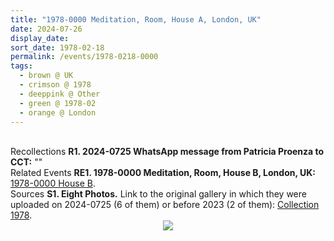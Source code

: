 ```yaml
---
title: "1978-0000 Meditation, Room, House A, London, UK"
date: 2024-07-26
display_date: 
sort_date: 1978-02-18
permalink: /events/1978-0218-0000
tags:
  - brown @ UK
  - crimson @ 1978
  - deeppink @ Other
  - green @ 1978-02
  - orange @ London
---
```


<br>

<wave-list>
  <list-title color="DarkSeaGreen" width="65"> Recollections</list-title>
  <list-item color="BlanchedAlmond" width="280"><b>R1. 2024-0725 WhatsApp message from Patricia Proenza to CCT:</b> ""</list-item>
</wave-list>

<br>

<wave-list>
  <list-title color="DarkSeaGreen" width="65"> Related Events</list-title>
  <list-item color="BlanchedAlmond"  width="280"><b>RE1. 1978-0000 Meditation, Room, House B, London, UK:</b> <a href="https://seven-teams.github.io/events/1978-0219-0000">1978-0000 House B</a>.</list-item>  
</wave-list>

<br>

<wave-list>
  <list-title color="DarkSeaGreen" width="40">Sources</list-title>
  <list-item color="BlanchedAlmond"  width="280"><b>S1. Eight Photos.</b> Link to the original gallery in which they were uploaded on 2024-0725 (6 of them) or before 2023 (2 of them): <a href="https://eternalmoments.smugmug.com/Collections/Patricia-Proenza-Collection/1978/">Collection 1978</a>.</list-item>
</wave-list>

<div style="text-align: center"><img src="https://pub-bcc3cbe9b1e94ba1ac28915f7a3900fa.r2.dev/1978-0000_Meditation_Room_House_A_London_UK_(other_year_79)_01_(Photo_credit_Dr._Rustom_Burjorjee_Patricia_Proenza_Collection).jpg" /></div>